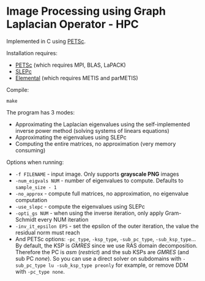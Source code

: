 # Image Processing using Graph Laplacian Operator - HPC

Implemented in C using [PETSc](http://www.mcs.anl.gov/petsc/).

Installation requires:

* [PETSc](http://www.mcs.anl.gov/petsc/) (which requires MPI, BLAS, LaPACK)
* [SLEPc](http://slepc.upv.es/)
* [Elemental](http://libelemental.org/) (which requires METIS and parMETIS)

Compile:

`make`

The program has 3 modes:

* Approximating the Laplacian eigenvalues using the self-implemented inverse power method (solving systems of linears equations)
* Approximating the eigenvalues using SLEPc
* Computing the entire matrices, no approximation (very memory consuming)

Options when running:

* `-f FILENAME` - input image. Only supports **grayscale PNG** images
* `-num_eigvals NUM` - number of eigenvalues to compute. Defaults to `sample_size - 1`
* `-no_approx` - compute full matrices, no approximation, no eigenvalue computation
* `-use_slepc` - compute the eigenvalues using SLEPc
* `-opti_gs NUM` - when using the inverse iteration, only apply Gram-Schmidt every NUM iteration
* `-inv_it_epsilon EPS` - set the epsilon of the outer iteration, the value the residual norm must reach
* And PETSc options: `-pc_type`, `-ksp_type`, `-sub_pc_type`, `-sub_ksp_type`... By default, the KSP is *GMRES* since we use RAS domain decomposition. Therefore the PC is *asm* (*restrict*) and the sub KSPs are *GMRES* (and sub PC *none*). So you can use a direct solver on subdomains with `-sub_pc_type lu -sub_ksp_type preonly` for example, or remove DDM with `-pc_type none`.
